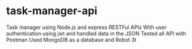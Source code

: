 # task-manager-api
Task manager using Node.js and express RESTFul APIs
With user authentication using jwt and handled data in the JSON
Tested all API with Postman
Used MongoDB as a database and Robot 3t




